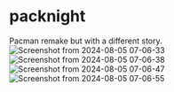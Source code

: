 # packnight
Pacman remake but with a different story.
![Screenshot from 2024-08-05 07-06-33](https://github.com/user-attachments/assets/59df3fc4-3a21-4fad-9ff8-853249d25f45)
![Screenshot from 2024-08-05 07-06-38](https://github.com/user-attachments/assets/84e8b6e3-0e30-489e-bf89-dad4ce612436)
![Screenshot from 2024-08-05 07-06-47](https://github.com/user-attachments/assets/f2fdd89e-a170-4420-bc1b-846e1ba48b6f)
![Screenshot from 2024-08-05 07-06-55](https://github.com/user-attachments/assets/e271a31b-c5a3-4f63-a480-13a480f29bb8)


